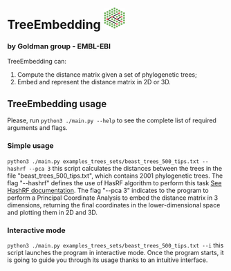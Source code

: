 # TreeEmbedding <img src="./goldman_logo.jpg" width="50" height="50">
### by Goldman group - EMBL-EBI

TreeEmbedding can:
1. Compute the distance matrix given a set of phylogenetic trees;
2. Embed and represent the distance matrix in 2D or 3D.

## TreeEmbedding usage
Please, run `python3 ./main.py --help` to see the complete list of required arguments and flags.

### Simple usage
`python3 ./main.py examples_trees_sets/beast_trees_500_tips.txt --hashrf --pca 3`
this script calculates the distances between the trees in the file "beast_trees_500_tips.txt", which contains 2001 phylogenetic trees. 
The flag "--hashrf" defines the use of HasRF algorithm to perform this task [See HashRF documentation](https://code.google.com/archive/p/hashrf/).
The flag "--pca 3" indicates to the program to perform a Principal Coordinate Analysis to embed the distance matrix in 3 dimensions, returning the final coordinates in the lower-dimensional space and plotting them in 2D and 3D.

### Interactive mode
`python3 ./main.py examples_trees_sets/beast_trees_500_tips.txt --i`
this script launches the program in interactive mode. Once the program starts, it is going to guide you through its usage thanks to an intuitive interface.
